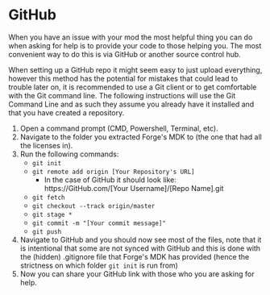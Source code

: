 # GitHub
When you have an issue with your mod the most helpful thing you can do when asking for help is to provide your code to those helping you. The most convenient way to do this is via GitHub or another source control hub.

When setting up a GitHub repo it might seem easy to just upload everything, however this method has the potential for mistakes that could lead to trouble later on, it is recommended to use a Git client or to get comfortable with the Git command line. The following instructions will use the Git Command Line and as such they assume you already have it installed and that you have created a repository.

1. Open a command prompt (CMD, Powershell, Terminal, etc).
2. Navigate to the folder you extracted Forge's MDK to (the one that had all the licenses in).
3. Run the following commands:
    - ``git init``
    - ``git remote add origin [Your Repository's URL]``
        - In the case of GitHub it should look like:  
          https://<span>GitHub</span>.com/[Your Username]/[Repo Name].git
    - ``git fetch``
    - ``git checkout --track origin/master``
    - ``git stage *``
    - ``git commit -m "[Your commit message]"``
    - ``git push``
4. Navigate to GitHub and you should now see most of the files, note that it is intentional that some are not synced with GitHub and this is done with the (hidden) .gitignore file that Forge's MDK has provided (hence the strictness on which folder ``git init`` is run from)
5. Now you can share your GitHub link with those who you are asking for help.
